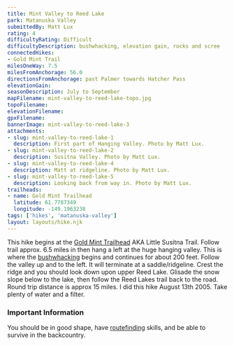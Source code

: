 ```yaml
---
title: Mint Valley to Reed Lake
park: Matanuska Valley
submittedBy: Matt Lux
rating: 4
difficultyRating: Difficult
difficultyDescription: bushwhacking, elevation gain, rocks and scree
connectedHikes:
- Gold Mint Trail
milesOneWay: 7.5
milesFromAnchorage: 56.0
directionsFromAnchorage: past Palmer towards Hatcher Pass
elevationGain: 
seasonDescription: July to September
mapFilename: mint-valley-to-reed-lake-topo.jpg
topoFilename: 
elevationFilename: 
gpxFilename: 
bannerImage: mint-valley-to-reed-lake-3
attachments:
- slug: mint-valley-to-reed-lake-1
  description: First part of Hanging Valley. Photo by Matt Lux.
- slug: mint-valley-to-reed-lake-2
  description: Susitna Valley. Photo by Matt Lux.
- slug: mint-valley-to-reed-lake-4
  description: Matt at ridgeline. Photo by Matt Lux.
- slug: mint-valley-to-reed-lake-5
  description: Looking back from way in. Photo by Matt Lux.
trailheads:
- name: Gold Mint Trailhead
  latitude: 61.7787349
  longitude: -149.1963238
tags: ['hikes', 'matanuska-valley']
layout: layouts/hike.njk
---
```

This hike begins at the [Gold Mint Trailhead](http://alaskahikesearch.com/hikes/gold-mint-trail/ "Golden Mint Trail") AKA Little Susitna Trail. Follow trail approx. 6.5 miles in then hang a left at the huge hanging valley. This is where the [bushwhacking](http://alaskahikesearch.com/education/#bushwhacking) begins and continues for about 200 feet. Follow the valley up and to the left. It will terminate at a saddle/ridgeline. Crest the ridge and you should look down upon upper Reed Lake. Glisade the snow slope below to the lake, then follow the Reed Lakes trail back to the road. Round trip distance is approx 15 miles. I did this hike August 13th 2005. Take plenty of water and a filter.

### Important Information

You should be in good shape, have [routefinding](http://alaskahikesearch.com/education/#navigation) skills, and be able to survive in the backcountry.